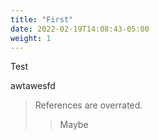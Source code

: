 ```yaml
---
title: "First"
date: 2022-02-19T14:08:43-05:00
weight: 1
---
```


Test

awtawesfd

> References are overrated.  
> > Maybe

